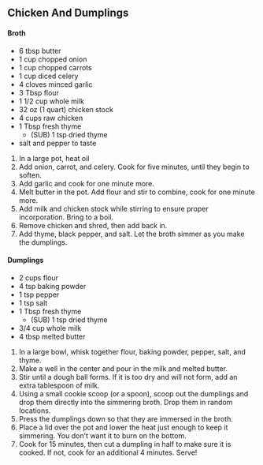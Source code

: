 ## Chicken And Dumplings
#### Broth
- 6 tbsp butter
- 1 cup chopped onion
- 1 cup chopped carrots
- 1 cup diced celery
- 4 cloves minced garlic
- 3 Tbsp flour
- 1 1/2 cup whole milk
- 32 oz (1 quart) chicken stock
- 4 cups raw chicken
- 1 Tbsp fresh thyme
	- (SUB) 1 tsp dried thyme
- salt and pepper to taste

1. In a large pot, heat oil
2. Add onion, carrot, and celery. Cook for five minutes, until they begin to soften.
3. Add garlic and cook for one minute more.
4. Melt butter in the pot. Add flour and stir to combine, cook for one minute more.
5. Add milk and chicken stock while stirring to ensure proper incorporation. Bring to a boil.
6. Remove chicken and shred, then add back in.
7. Add thyme, black pepper, and salt. Let the broth simmer as you make the dumplings.
#### Dumplings
- 2 cups flour
- 4 tsp baking powder
- 1 tsp pepper
- 1 tsp salt
- 1 Tbsp fresh thyme
	- (SUB) 1 tsp dried thyme
- 3/4 cup whole milk
- 4 tbsp melted butter

1. In a large bowl, whisk together flour, baking powder, pepper, salt, and thyme.
2. Make a well in the center and pour in the milk and melted butter.
3. Stir until a dough ball forms. If it is too dry and will not form, add an extra tablespoon of milk.
4. Using a small cookie scoop (or a spoon), scoop out the dumplings and drop them directly into the simmering broth. Drop them in random locations.
5. Press the dumplings down so that they are immersed in the broth.
6. Place a lid over the pot and lower the heat just enough to keep it simmering. You don't want it to burn on the bottom.
7. Cook for 15 minutes, then cut a dumpling in half to make sure it is cooked. If not, cook for an additional 4 minutes. Serve!